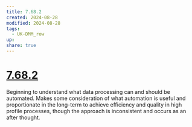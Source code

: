 ```yaml
---
title: 7.68.2
created: 2024-08-28
modified: 2024-08-28
tags:
  - UK-DMM_row
up: 
share: true
---
```

# [7.68.2](7.68.2.md)

Beginning to understand what data processing can and should be automated. Makes some consideration of what automation is useful and proportionate in the long-term to achieve efficiency and quality in high profile processes, though the approach is inconsistent and occurs as an after thought.
